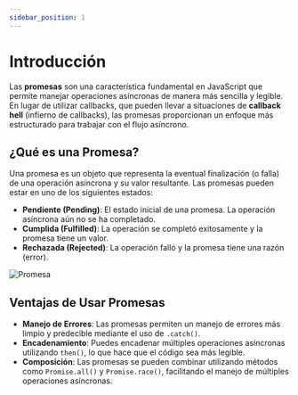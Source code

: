 ```yaml
---
sidebar_position: 1
---
```

# Introducción

Las **promesas** son una característica fundamental en JavaScript que permite manejar operaciones asíncronas de manera más sencilla y legible. En lugar de utilizar callbacks, que pueden llevar a situaciones de **callback hell** (infierno de callbacks), las promesas proporcionan un enfoque más estructurado para trabajar con el flujo asíncrono.

## ¿Qué es una Promesa?

Una promesa es un objeto que representa la eventual finalización (o falla) de una operación asíncrona y su valor resultante. Las promesas pueden estar en uno de los siguientes estados:

- **Pendiente (Pending)**: El estado inicial de una promesa. La operación asíncrona aún no se ha completado.
- **Cumplida (Fulfilled)**: La operación se completó exitosamente y la promesa tiene un valor.
- **Rechazada (Rejected)**: La operación falló y la promesa tiene una razón (error).

<!-- imagen -->
![Promesa](/img/statusPromises.png)

## Ventajas de Usar Promesas

- **Manejo de Errores**: Las promesas permiten un manejo de errores más limpio y predecible mediante el uso de `.catch()`.
- **Encadenamiento**: Puedes encadenar múltiples operaciones asíncronas utilizando `then()`, lo que hace que el código sea más legible.
- **Composición**: Las promesas se pueden combinar utilizando métodos como `Promise.all()` y `Promise.race()`, facilitando el manejo de múltiples operaciones asíncronas.